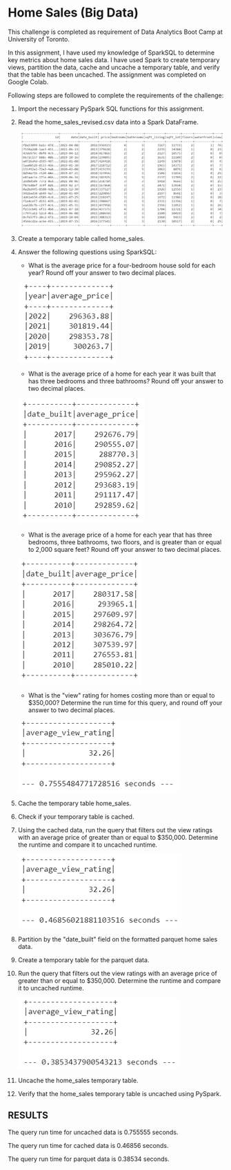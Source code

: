 # Home Sales (Big Data)

This challenge is completed as requirement of Data Analytics Boot Camp at University of Toronto.

In this assignment, I have used my knowledge of SparkSQL to determine key metrics about home sales data. I have used Spark to create temporary views, partition the data, cache and uncache a temporary table, and verify that the table has been uncached. The assignment was completed on Google Colab.


Following steps are followed to complete the requirements of the challenge:

1.  Import the necessary PySpark SQL functions for this assignment.

2.  Read the home_sales_revised.csv data into a Spark DataFrame.

    ![DataFrame](Images/Image1.png)

3.  Create a temporary table called home_sales.

4.  Answer the following questions using SparkSQL:

    -   What is the average price for a four-bedroom house sold for each year? Round off your answer to two decimal places.

    ![Q1](Images/Image2.png)

    -   What is the average price of a home for each year it was built that has three bedrooms and three bathrooms? Round off your answer to two decimal places.

    ![Q2](Images/Image3.png)

    -   What is the average price of a home for each year that has three bedrooms, three bathrooms, two floors, and is greater than or equal to 2,000 square feet? Round off your answer to two decimal places.

    ![Q3](Images/Image4.png)

    -   What is the "view" rating for homes costing more than or equal to $350,000? Determine the run time for this query, and round off your answer to two decimal places.

    ![Q4](Images/Image5.png)

5.  Cache the temporary table home_sales.

6.  Check if your temporary table is cached.

7.  Using the cached data, run the query that filters out the view ratings with an average price of greater than or equal to $350,000. Determine the runtime and compare it to uncached runtime.

    ![Cached data](Images/Image6.png)

8.  Partition by the "date_built" field on the formatted parquet home sales data.

9.  Create a temporary table for the parquet data.

10. Run the query that filters out the view ratings with an average price of greater than or equal to $350,000. Determine the runtime and compare it to uncached runtime.

    ![Parquet data](Images/Image7.png)

11. Uncache the home_sales temporary table.

12. Verify that the home_sales temporary table is uncached using PySpark.



## RESULTS

The query run time for uncached data is 0.755555 seconds.

The query run time for cached data is 0.46856 seconds.

The query run time for parquet data is 0.38534 seconds.